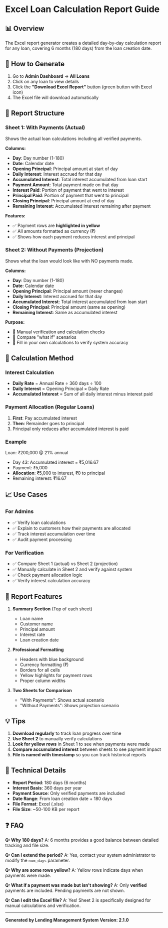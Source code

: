# Excel Loan Calculation Report Guide

## 📊 **Overview**
The Excel report generator creates a detailed day-by-day calculation report for any loan, covering 6 months (180 days) from the loan creation date.

## 📁 **How to Generate**
1. Go to **Admin Dashboard** → **All Loans**
2. Click on any loan to view details
3. Click the **"Download Excel Report"** button (green button with Excel icon)
4. The Excel file will download automatically

## 📑 **Report Structure**

### **Sheet 1: With Payments (Actual)**
Shows the actual loan calculations including all verified payments.

**Columns:**
- **Day**: Day number (1-180)
- **Date**: Calendar date
- **Opening Principal**: Principal amount at start of day
- **Daily Interest**: Interest accrued for that day
- **Accumulated Interest**: Total interest accumulated from loan start
- **Payment Amount**: Total payment made on that day
- **Interest Paid**: Portion of payment that went to interest
- **Principal Paid**: Portion of payment that went to principal
- **Closing Principal**: Principal amount at end of day
- **Remaining Interest**: Accumulated interest remaining after payment

**Features:**
- ✅ Payment rows are **highlighted in yellow**
- ✅ All amounts formatted as currency (₹)
- ✅ Shows how each payment reduces interest and principal

### **Sheet 2: Without Payments (Projection)**
Shows what the loan would look like with NO payments made.

**Columns:**
- **Day**: Day number (1-180)
- **Date**: Calendar date
- **Opening Principal**: Principal amount (never changes)
- **Daily Interest**: Interest accrued for that day
- **Accumulated Interest**: Total interest accumulated from loan start
- **Closing Principal**: Principal amount (same as opening)
- **Remaining Interest**: Same as accumulated interest

**Purpose:**
- 📝 Manual verification and calculation checks
- 📝 Compare "what if" scenarios
- 📝 Fill in your own calculations to verify system accuracy

## 🧮 **Calculation Method**

### **Interest Calculation**
- **Daily Rate** = Annual Rate ÷ 360 days ÷ 100
- **Daily Interest** = Opening Principal × Daily Rate
- **Accumulated Interest** = Sum of all daily interest minus interest paid

### **Payment Allocation (Regular Loans)**
1. **First**: Pay accumulated interest
2. **Then**: Remainder goes to principal
3. Principal only reduces after accumulated interest is paid

### **Example**
Loan: ₹200,000 @ 21% annual
- Day 43: Accumulated interest = ₹5,016.67
- Payment: ₹5,000
- **Allocation**: ₹5,000 to interest, ₹0 to principal
- Remaining interest: ₹16.67

## 📈 **Use Cases**

### **For Admins**
- ✅ Verify loan calculations
- ✅ Explain to customers how their payments are allocated
- ✅ Track interest accumulation over time
- ✅ Audit payment processing

### **For Verification**
- ✅ Compare Sheet 1 (actual) vs Sheet 2 (projection)
- ✅ Manually calculate in Sheet 2 and verify against system
- ✅ Check payment allocation logic
- ✅ Verify interest calculation accuracy

## 🎨 **Report Features**

1. **Summary Section** (Top of each sheet)
   - Loan name
   - Customer name
   - Principal amount
   - Interest rate
   - Loan creation date

2. **Professional Formatting**
   - Headers with blue background
   - Currency formatting (₹)
   - Borders for all cells
   - Yellow highlights for payment rows
   - Proper column widths

3. **Two Sheets for Comparison**
   - "With Payments": Shows actual scenario
   - "Without Payments": Shows projection scenario

## 💡 **Tips**

1. **Download regularly** to track loan progress over time
2. **Use Sheet 2** to manually verify calculations
3. **Look for yellow rows** in Sheet 1 to see when payments were made
4. **Compare accumulated interest** between sheets to see payment impact
5. **File is named with timestamp** so you can track historical reports

## 🔧 **Technical Details**

- **Report Period**: 180 days (6 months)
- **Interest Basis**: 360 days per year
- **Payment Source**: Only verified payments are included
- **Date Range**: From loan creation date + 180 days
- **File Format**: Excel (.xlsx)
- **File Size**: ~50-100 KB per report

## ❓ **FAQ**

**Q: Why 180 days?**
A: 6 months provides a good balance between detailed tracking and file size.

**Q: Can I extend the period?**
A: Yes, contact your system administrator to modify the `num_days` parameter.

**Q: Why are some rows yellow?**
A: Yellow rows indicate days when payments were made.

**Q: What if a payment was made but isn't showing?**
A: Only **verified** payments are included. Pending payments are not shown.

**Q: Can I edit the Excel file?**
A: Yes! Sheet 2 is specifically designed for manual calculations and verification.

---

**Generated by Lending Management System**
**Version: 2.1.0**

